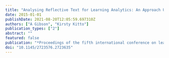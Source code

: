 ```yaml
---
title: "Analysing Reflective Text for Learning Analytics: An Approach Using Anomaly Recontextualisation"
date: 2015-01-01
publishDate: 2021-08-20T12:05:59.697310Z
authors: ["A Gibson", "Kirsty Kitto"]
publication_types: ["2"]
abstract: ""
featured: false
publication: "*Proceedings of the fifth international conference on learning analytics and łdots*"
doi: "10.1145/2723576.2723635"
---
```


